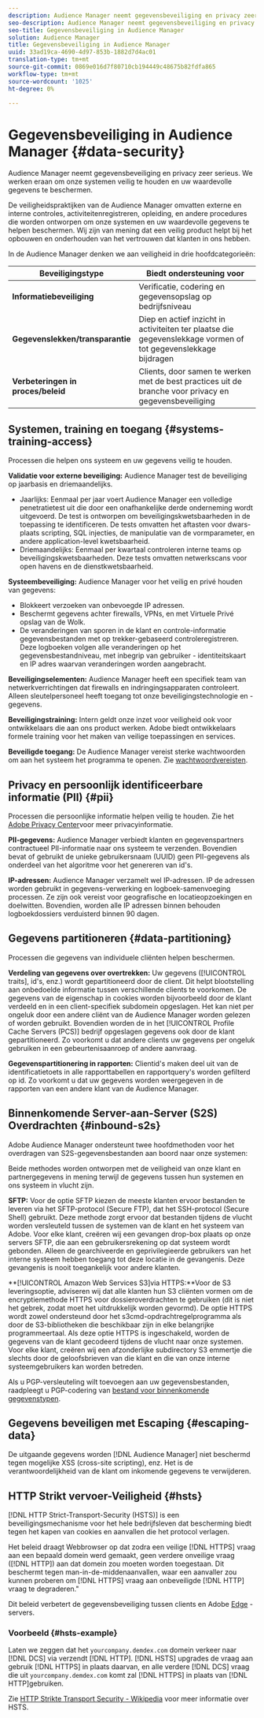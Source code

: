 ```yaml
---
description: Audience Manager neemt gegevensbeveiliging en privacy zeer serieus. We werken eraan om onze systemen veilig te houden en uw waardevolle gegevens te beschermen.
seo-description: Audience Manager neemt gegevensbeveiliging en privacy zeer serieus. We werken eraan om onze systemen veilig te houden en uw waardevolle gegevens te beschermen.
seo-title: Gegevensbeveiliging in Audience Manager
solution: Audience Manager
title: Gegevensbeveiliging in Audience Manager
uuid: 33ad19ca-4690-4d97-853b-1882d7d4ac01
translation-type: tm+mt
source-git-commit: 0869e016d7f80710cb194449c48675b82fdfa865
workflow-type: tm+mt
source-wordcount: '1025'
ht-degree: 0%

---
```



# Gegevensbeveiliging in Audience Manager {#data-security}

Audience Manager neemt gegevensbeveiliging en privacy zeer serieus. We werken eraan om onze systemen veilig te houden en uw waardevolle gegevens te beschermen.

De veiligheidspraktijken van de Audience Manager omvatten externe en interne controles, activiteitenregistreren, opleiding, en andere procedures die worden ontworpen om onze systemen en uw waardevolle gegevens te helpen beschermen. Wij zijn van mening dat een veilig product helpt bij het opbouwen en onderhouden van het vertrouwen dat klanten in ons hebben.

In de Audience Manager denken we aan veiligheid in drie hoofdcategorieën:

| Beveiligingstype | Biedt ondersteuning voor |
|---|---|
| **Informatiebeveiliging** | Verificatie, codering en gegevensopslag op bedrijfsniveau |
| **Gegevenslekken/transparantie** | Diep en actief inzicht in activiteiten ter plaatse die gegevenslekkage vormen of tot gegevenslekkage bijdragen |
| **Verbeteringen in proces/beleid** | Clients, door samen te werken met de best practices uit de branche voor privacy en gegevensbeveiliging |

## Systemen, training en toegang {#systems-training-access}

Processen die helpen ons systeem en uw gegevens veilig te houden.

**Validatie voor externe beveiliging:**  Audience Manager test de beveiliging op jaarbasis en driemaandelijks.

* Jaarlijks: Eenmaal per jaar voert Audience Manager een volledige penetratietest uit die door een onafhankelijke derde onderneming wordt uitgevoerd. De test is ontworpen om beveiligingskwetsbaarheden in de toepassing te identificeren. De tests omvatten het aftasten voor dwars-plaats scripting, SQL injecties, de manipulatie van de vormparameter, en andere application-level kwetsbaarheid.
* Driemaandelijks: Eenmaal per kwartaal controleren interne teams op beveiligingskwetsbaarheden. Deze tests omvatten netwerkscans voor open havens en de dienstkwetsbaarheid.

**Systeembeveiliging:**  Audience Manager voor het veilig en privé houden van gegevens:

* Blokkeert verzoeken van onbevoegde IP adressen.
* Beschermt gegevens achter firewalls, VPNs, en met Virtuele Privé opslag van de Wolk.
* De veranderingen van sporen in de klant en controle-informatie gegevensbestanden met op trekker-gebaseerd controleregistreren. Deze logboeken volgen alle veranderingen op het gegevensbestandniveau, met inbegrip van gebruiker - identiteitskaart en IP adres waarvan veranderingen worden aangebracht.

**Beveiligingselementen:**  Audience Manager heeft een specifiek team van netwerkverrichtingen dat firewalls en indringingsapparaten controleert. Alleen sleutelpersoneel heeft toegang tot onze beveiligingstechnologie en -gegevens.

**Beveiligingstraining:**  Intern geldt onze inzet voor veiligheid ook voor ontwikkelaars die aan ons product werken. Adobe biedt ontwikkelaars formele training voor het maken van veilige toepassingen en services.

**Beveiligde toegang:**  De Audience Manager vereist sterke wachtwoorden om aan het systeem het programma te openen. Zie [wachtwoordvereisten](../../reference/password-requirements.md).

## Privacy en persoonlijk identificeerbare informatie (PII) {#pii}

Processen die persoonlijke informatie helpen veilig te houden. Zie het [Adobe Privacy Center](https://www.adobe.com/privacy/advertising-services.html)voor meer privacyinformatie.

**PII-gegevens:**  Audience Manager verbiedt klanten en gegevenspartners contractueel PII-informatie naar ons systeem te verzenden. Bovendien bevat of gebruikt de unieke gebruikersnaam (UUID) geen PII-gegevens als onderdeel van het algoritme voor het genereren van id&#39;s.

**IP-adressen:**  Audience Manager verzamelt wel IP-adressen. IP de adressen worden gebruikt in gegevens-verwerking en logboek-samenvoeging processen. Ze zijn ook vereist voor geografische en locatieopzoekingen en doelwitten. Bovendien, worden alle IP adressen binnen behouden logboekdossiers verduisterd binnen 90 dagen.

## Gegevens partitioneren {#data-partitioning}

Processen die gegevens van individuele cliënten helpen beschermen.

**Verdeling van gegevens over overtrekken:**  Uw gegevens ([!UICONTROL traits], id&#39;s, enz.) wordt gepartitioneerd door de client. Dit helpt blootstelling aan onbedoelde informatie tussen verschillende clients te voorkomen. De gegevens van de eigenschap in cookies worden bijvoorbeeld door de klant verdeeld en in een client-specifiek subdomein opgeslagen. Het kan niet per ongeluk door een andere cliënt van de Audience Manager worden gelezen of worden gebruikt. Bovendien worden de in het [!UICONTROL Profile Cache Servers (PCS)] bedrijf opgeslagen gegevens ook door de klant gepartitioneerd. Zo voorkomt u dat andere clients uw gegevens per ongeluk gebruiken in een gebeurtenisaanroep of andere aanvraag.

**Gegevenspartitionering in rapporten:**  Clientid&#39;s maken deel uit van de identificatietoets in alle rapporttabellen en rapportquery&#39;s worden gefilterd op id. Zo voorkomt u dat uw gegevens worden weergegeven in de rapporten van een andere klant van de Audience Manager.

## Binnenkomende Server-aan-Server (S2S) Overdrachten {#inbound-s2s}

Adobe Audience Manager ondersteunt twee hoofdmethoden voor het overdragen van S2S-gegevensbestanden aan boord naar onze systemen:

Beide methodes worden ontworpen met de veiligheid van onze klant en partnergegevens in mening terwijl de gegevens tussen hun systemen en ons systeem in vlucht zijn.

**SFTP:** Voor de optie SFTP kiezen de meeste klanten ervoor bestanden te leveren via het SFTP-protocol (Secure FTP), dat het SSH-protocol (Secure Shell) gebruikt. Deze methode zorgt ervoor dat bestanden tijdens de vlucht worden versleuteld tussen de systemen van de klant en het systeem van Adobe. Voor elke klant, creëren wij een gevangen drop-box plaats op onze servers SFTP, die aan een gebruikersrekening op dat systeem wordt gebonden. Alleen de gearchiveerde en geprivilegieerde gebruikers van het interne systeem hebben toegang tot deze locatie in de gevangenis. Deze gevangenis is nooit toegankelijk voor andere klanten.

**[!UICONTROL Amazon Web Services S3]via HTTPS:**Voor de S3 leveringsoptie, adviseren wij dat alle klanten hun S3 cliënten vormen om de encryptiemethode HTTPS voor dossieroverdrachten te gebruiken (dit is niet het gebrek, zodat moet het uitdrukkelijk worden gevormd). De optie HTTPS wordt zowel ondersteund door het s3cmd-opdrachtregelprogramma als door de S3-bibliotheken die beschikbaar zijn in elke belangrijke programmeertaal. Als deze optie HTTPS is ingeschakeld, worden de gegevens van de klant gecodeerd tijdens de vlucht naar onze systemen. Voor elke klant, creëren wij een afzonderlijke subdirectory S3 emmertje die slechts door de geloofsbrieven van die klant en die van onze interne systeemgebruikers kan worden betreden.

Als u PGP-versleuteling wilt toevoegen aan uw gegevensbestanden, raadpleegt u PGP-codering van [bestand voor binnenkomende gegevenstypen](../../integration/sending-audience-data/batch-data-transfer-explained/inbound-file-encryption.md).

## Gegevens beveiligen met Escaping {#escaping-data}

De uitgaande gegevens worden [!DNL Audience Manager] niet beschermd tegen mogelijke XSS (cross-site scripting), enz. Het is de verantwoordelijkheid van de klant om inkomende gegevens te verwijderen.

## HTTP Strikt vervoer-Veiligheid {#hsts}

[!DNL HTTP Strict-Transport-Security (HSTS)] is een beveiligingsmechanisme voor het hele bedrijfsleven dat bescherming biedt tegen het kapen van cookies en aanvallen die het protocol verlagen.

Het beleid draagt Webbrowser op dat zodra een veilige [!DNL HTTPS] vraag aan een bepaald domein werd gemaakt, geen verdere onveilige vraag ([!DNL HTTP]) aan dat domein zou moeten worden toegestaan. Dit beschermt tegen man-in-de-middenaanvallen, waar een aanvaller zou kunnen proberen om [!DNL HTTPS] vraag aan onbeveiligde [!DNL HTTP] vraag te degraderen.&quot;

Dit beleid verbetert de gegevensbeveiliging tussen clients en Adobe [Edge](../../reference/system-components/components-edge.md) -servers.

### Voorbeeld {#hsts-example}

Laten we zeggen dat het `yourcompany.demdex.com` domein verkeer naar [!DNL DCS] via verzendt [!DNL HTTP]. [!DNL HSTS] upgrades de vraag aan gebruik [!DNL HTTPS] in plaats daarvan, en alle verdere [!DNL DCS] vraag die uit `yourcompany.demdex.com` komt zal [!DNL HTTPS] in plaats van [!DNL HTTP]gebruiken.

Zie [HTTP Strikte Transport Security - Wikipedia](https://en.wikipedia.org/wiki/HTTP_Strict_Transport_Security) voor meer informatie over HSTS.
